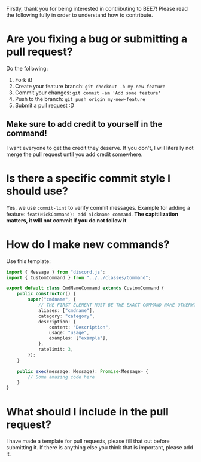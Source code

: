Firstly, thank you for being interested in contributing to BEE7! Please read the following fully in order to understand how to contribute.

# Are you fixing a bug or submitting a pull request?

Do the following:

1. Fork it!
2. Create your feature branch: `git checkout -b my-new-feature`
3. Commit your changes: `git commit -am 'Add some feature'`
4. Push to the branch: `git push origin my-new-feature`
5. Submit a pull request :D

## Make sure to add credit to yourself in the command!

I want everyone to get the credit they deserve. If you don't, I will literally not merge the pull request until you add credit somewhere.

# Is there a specific commit style I should use?

Yes, we use `commit-lint` to verify commit messages. Example for adding a feature: `feat(NickCommand): add nickname command`. **The capitilization matters, it will not commit if you do not follow it**

# How do I make new commands?

Use this template:

```ts
import { Message } from "discord.js";
import { CustomCommand } from "../../classes/Command";

export default class CmdNameCommand extends CustomCommand {
    public constructor() {
        super("cmdname", {
            // THE FIRST ELEMENT MUST BE THE EXACT COMMAND NAME OTHERWISE IT WILL BREAK
            aliases: ["cmdname"],
            category: "category",
            description: {
                content: "Description",
                usage: "usage",
                examples: ["example"],
            },
            ratelimit: 3,
        });
    }

    public exec(message: Message): Promise<Message> {
        // Some amazing code here
    }
}
```

# What should I include in the pull request?

I have made a template for pull requests, please fill that out before submitting it. If there is anything else you think that is important, please add it.
